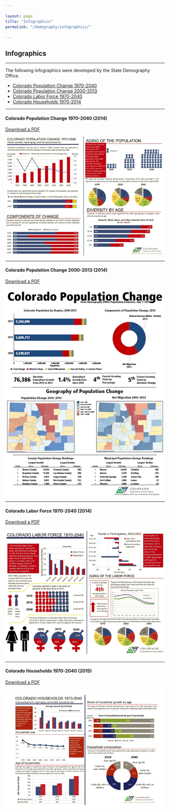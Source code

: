 ```yaml
---

layout: page
title: "Infographics"
permalink: "/demography/infographics/"

---
```


## Infographics

- - -

The following infographics were developed by the State Demography Office.

- [Colorado Population Change 1970-2040](#a)
- [Colorado Population Change 2000-2013](#b)
- [Colorado Labor Force 1970-2040](#c)
- [Colorado Households 1970-2014](#d)

<a name="a"></a>
- - -

#### Colorado Population Change 1970-2040 (2014)

[Download a PDF](https://drive.google.com/open?id=0B2oqdPZKJqK7eFVnQmJmTUc4czA)

![Colorado Population Change 1970-2040](/images/colorado-population-change-1970-2040.jpeg)

<a name="b"></a>
- - -

#### Colorado Population Change 2000-2013 (2014)

[Download a PDF](https://drive.google.com/open?id=0B2oqdPZKJqK7aWx5LWJWM2FOQTQ)

![Colorado Population Change 2000-2013](/images/colorado-population-change-2000-2013.jpeg)

<a name="c"></a>
- - -

#### Colorado Labor Force 1970-2040 (2014)

[Download a PDF](https://drive.google.com/open?id=0B2oqdPZKJqK7WXFSSjViVXdsbkk)

![Colorado Population Change 1970-2040](/images/colorado-labor-force-1970-2040.jpeg)

<a name="d"></a>
- - -

#### Colorado Households 1970-2040 (2015)

[Download a PDF](https://drive.google.com/open?id=0B2oqdPZKJqK7UThSYUxxeC1UMkk)

![Colorado Households 1970-2040](/images/colorado-households-1970-2040.jpeg)